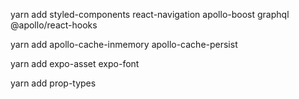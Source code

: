 yarn add styled-components react-navigation apollo-boost graphql @apollo/react-hooks

yarn add apollo-cache-inmemory apollo-cache-persist

yarn add expo-asset expo-font

yarn add prop-types
